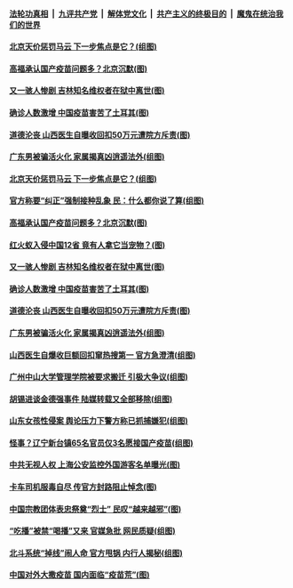 

####  [法轮功真相](../../../../basic/blob/master/README.md?t=04121631) &nbsp;|&nbsp; [九评共产党](../../../../9ping.md/blob/master/README.md?t=04121631) &nbsp;|&nbsp; [解体党文化](../../../../jtdwh.md/blob/master/README.md?t=04121631)  &nbsp;|&nbsp; [共产主义的终极目的](../../../../gczydzjmd.md/blob/master/README.md?t=04121631) &nbsp;|&nbsp; [魔鬼在统治我们的世界](../../../../mgztzwmdsj.md/blob/master/README.md?t=04121631) 

#### [北京天价惩罚马云 下一步焦点是它？(组图)](../pages/p1/968447.md?t=04121631) 

#### [高福承认国产疫苗问题多？北京沉默(图)](../pages/p1/968439.md?t=04121631) 

#### [又一骇人惨剧 吉林知名维权者在狱中离世(图)](../pages/p1/968414.md?t=04121631) 

#### [确诊人数激增 中国疫苗害苦了土耳其(图)](../pages/p1/968358.md?t=04121631) 

#### [道德沦丧 山西医生自曝收回扣50万元遭院方斥责(图)](../pages/p1/968379.md?t=04121631) 

#### [广东男被骗活火化 家属揭真凶逍遥法外(组图)](../pages/p1/968362.md?t=04121631) 

#### [北京天价惩罚马云 下一步焦点是它？(组图)](../pages/p1/968447.md?t=04121631) 

#### [官方称要“纠正”强制接种乱象 民：什么都你说了算(组图)](../pages/p1/968484.md?t=04121631) 

#### [高福承认国产疫苗问题多？北京沉默(图)](../pages/p1/968439.md?t=04121631) 

#### [红火蚁入侵中国12省 竟有人拿它当宠物？(图)](../pages/p1/968470.md?t=04121631) 

#### [又一骇人惨剧 吉林知名维权者在狱中离世(图)](../pages/p1/968414.md?t=04121631) 

#### [确诊人数激增 中国疫苗害苦了土耳其(图)](../pages/p1/968358.md?t=04121631) 

#### [道德沦丧 山西医生自曝收回扣50万元遭院方斥责(图)](../pages/p1/968379.md?t=04121631) 

#### [广东男被骗活火化 家属揭真凶逍遥法外(组图)](../pages/p1/968362.md?t=04121631) 

#### [山西医生自爆收巨额回扣窜热搜第一 官方急澄清(组图)](../pages/p1/968357.md?t=04121631) 

#### [广州中山大学管理学院被要求搬迁 引极大争议(组图)](../pages/p1/968343.md?t=04121631) 

#### [胡锡进谈金德强事件 陆媒转载又全部移除(组图)](../pages/p1/968345.md?t=04121631) 

#### [山东女孩性侵案 舆论压力下警方称已抓捕嫌犯(组图)](../pages/p1/968282.md?t=04121631) 


#### [怪事？辽宁新台镇65名官员仅3名愿接国产疫苗(组图)](../pages/p1/968306.md?t=04121631) 

#### [中共无视人权 上海公安监控外国游客名单曝光(图)](../pages/p1/968294.md?t=04121631) 

#### [卡车司机服毒自尽 传官方封路阻止悼念(图)](../pages/p1/968280.md?t=04121631) 

#### [中国宗教团体表忠祭奠“烈士” 民叹“越来越邪”(图)](../pages/p1/968214.md?t=04121631) 

#### [“吃播”被禁“喝播”又来 官媒急批 网民质疑(组图)](../pages/p1/968207.md?t=04121631) 

#### [北斗系统“掉线”闹人命 官方甩锅 内行人揭秘(组图)](../pages/p1/968166.md?t=04121631) 

#### [中国对外大撒疫苗 国内面临“疫苗荒”(图)](../pages/p1/968174.md?t=04121631) 


